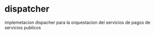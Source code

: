 # dispatcher
implemetacion dispacher para la orquestacion del servicios de pagos de servicios publicos
